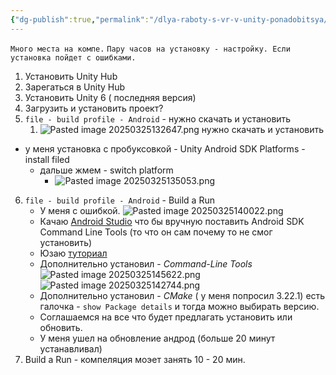 ```yaml
---
{"dg-publish":true,"permalink":"/dlya-raboty-s-vr-v-unity-ponadobitsya/","tags":["gardenEntry"]}
---
```


`Много места на компе.`
`Пару часов на установку - настройку. Если установка пойдет с ошибками.`

1. Установить Unity Hub 
2. Зарегаться в Unity Hub
3. Установить Unity 6 ( последняя версия)
4. Загрузить и установить проект? 
5. `file - build profile - Android` - нужно скачать и установить 
	1. ![Pasted image 20250325132647.png](/img/user/Cache/Pasted%20image%2020250325132647.png) нужно скачать и установить 
-  у меня установка с пробуксовкой - Unity Android SDK Platforms - install filed 
	- дальше жмем - switch platform 
		- ![Pasted image 20250325135053.png](/img/user/Cache/Pasted%20image%2020250325135053.png)
6. `file - build profile - Android` - Build a Run
	- У меня с ошибкой.
		![Pasted image 20250325140022.png](/img/user/Cache/Pasted%20image%2020250325140022.png)
	- Качаю [Android Studio](https://developer.android.com/studio?hl=ru) что бы вручную поставить Android SDK Command Line Tools (то что он сам почему то не смог установить)
	- Юзаю [туториал](https://www.youtube.com/watch?v=oO0oXcWN03g)
	- Дополнительно установил - *Command-Line Tools* 
		![Pasted image 20250325145622.png](/img/user/Cache/Pasted%20image%2020250325145622.png)
		![Pasted image 20250325142744.png](/img/user/Cache/Pasted%20image%2020250325142744.png)
	-  Дополнительно установил - *CMake* ( у меня попросил 3.22.1) есть галочка - `show Package details` и тогда можно выбирать версию. 
	- Соглашаемся на все что будет предлагать установить или обновить.
	- У меня ушел на обновление андрод (больше 20 минут устанавливал)
7. Build a Run - компеляция моэет занять 10 - 20 мин.



